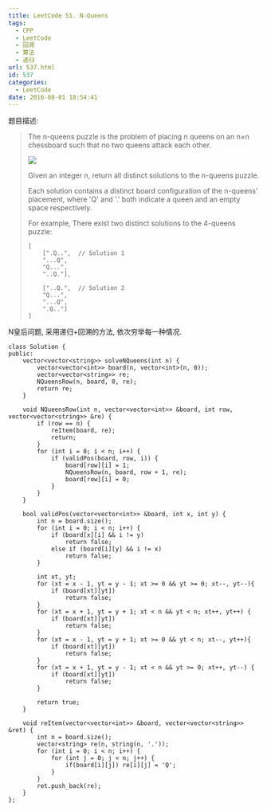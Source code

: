 ```yaml
---
title: LeetCode 51. N-Queens
tags:
  - CPP
  - LeetCode
  - 回溯
  - 算法
  - 递归
url: 537.html
id: 537
categories:
  - LeetCode
date: 2016-08-01 18:54:41
---
```

题目描述:

>The n-queens puzzle is the problem of placing n queens on an n×n chessboard such that no two queens attack each other.
>
>![](http://www.leetcode.com/wp-content/uploads/2012/03/8-queens.png)
>
>Given an integer n, return all distinct solutions to the n-queens puzzle.
>
>Each solution contains a distinct board configuration of the n-queens' placement, where 'Q' and '.' both indicate a queen and an empty space respectively.
>
>For example,
>There exist two distinct solutions to the 4-queens puzzle:
>
>     [
>         [".Q..",  // Solution 1
>         "...Q",
>         "Q...",
>         "..Q."],
>
>         ["..Q.",  // Solution 2
>         "Q...",
>         "...Q",
>         ".Q.."]
>     ]

N皇后问题, 采用递归+回溯的方法, 依次穷举每一种情况.

    class Solution {
    public:
        vector<vector<string>> solveNQueens(int n) {
            vector<vector<int>> board(n, vector<int>(n, 0));
            vector<vector<string>> re;
            NQueensRow(n, board, 0, re);
            return re;
        }

        void NQueensRow(int n, vector<vector<int>> &board, int row, vector<vector<string>> &re) {
            if (row == n) {
                reItem(board, re);
                return;
            }
            for (int i = 0; i < n; i++) {
                if (validPos(board, row, i)) {
                    board[row][i] = 1;
                    NQueensRow(n, board, row + 1, re);
                    board[row][i] = 0;
                }
            }
        }

        bool validPos(vector<vector<int>> &board, int x, int y) {
            int n = board.size();
            for (int i = 0; i < n; i++) {
                if (board[x][i] && i != y)
                    return false;
                else if (board[i][y] && i != x)
                    return false;
            }

            int xt, yt;
            for (xt = x - 1, yt = y - 1; xt >= 0 && yt >= 0; xt--, yt--){
                if (board[xt][yt])
                    return false;
            }
            for (xt = x + 1, yt = y + 1; xt < n && yt < n; xt++, yt++) {
                if (board[xt][yt])
                    return false;
            }
            for (xt = x - 1, yt = y + 1; xt >= 0 && yt < n; xt--, yt++){
                if (board[xt][yt])
                    return false;
            }
            for (xt = x + 1, yt = y - 1; xt < n && yt >= 0; xt++, yt--) {
                if (board[xt][yt])
                    return false;
            }

            return true;
        }

        void reItem(vector<vector<int>> &board, vector<vector<string>> &ret) {
            int n = board.size();
            vector<string> re(n, string(n, '.'));
            for (int i = 0; i < n; i++) {
                for (int j = 0; j < n; j++) {
                    if(board[i][j]) re[i][j] = 'Q';
                }
            }
            ret.push_back(re);
        }
    };